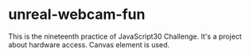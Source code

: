 # unreal-webcam-fun
This is the nineteenth practice of JavaScript30 Challenge. It's a project about hardware access. Canvas element is used.
